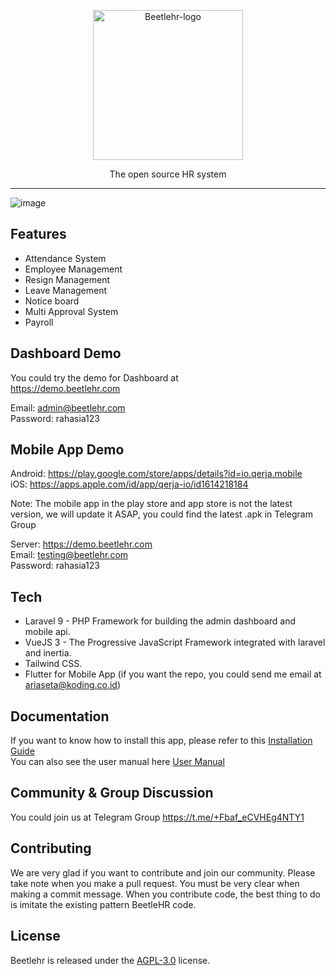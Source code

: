 <p align="center">
  <img src="https://drive.google.com/uc?export=view&id=1vWBX4YxRPy7wppH5FrU2vxIRww67w6L-" alt="Beetlehr-logo" width="240" />

  <p align="center">The open source HR system</p>
</p>

___

![image](https://drive.google.com/uc?id=14x_6EQ4SqoG7Vr1OXq3s5N5Ufc0-z0Mk)


## Features

- Attendance System
- Employee Management
- Resign Management
- Leave Management
- Notice board 
- Multi Approval System
- Payroll 

## Dashboard Demo
You could try the demo for Dashboard at  
https://demo.beetlehr.com   

Email: admin@beetlehr.com   
Password: rahasia123   

## Mobile App Demo
Android: https://play.google.com/store/apps/details?id=io.qerja.mobile   
iOS: https://apps.apple.com/id/app/qerja-io/id1614218184   

Note: The mobile app in the play store and app store is not the latest version, we will update it ASAP, you could find the latest .apk in Telegram Group

Server: https://demo.beetlehr.com   
Email: testing@beetlehr.com   
Password: rahasia123  

## Tech

- Laravel 9 - PHP Framework for building the admin dashboard and mobile api.
- VueJS 3 - The Progressive JavaScript Framework integrated with laravel and inertia.
- Tailwind CSS. 
- Flutter for Mobile App (if you want the repo, you could send me email at ariaseta@koding.co.id)

## Documentation 
If you want to know how to install this app, please refer to this [Installation Guide](./installation.md)  
You can also see the user manual here [User Manual](./user-manual.md)

## Community & Group Discussion 
You could join us at Telegram Group https://t.me/+Fbaf_eCVHEg4NTY1

## Contributing
We are very glad if you want to contribute and join our community.
Please take note when you make a pull request. You must be very clear when making a commit message. 
When you contribute code, the best thing to do is imitate the existing pattern BeetleHR code.

## License
Beetlehr is released under the [AGPL-3.0](./LICENSE) license.
